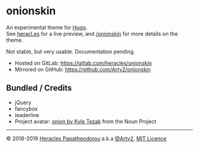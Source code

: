 # onionskin

An experimental theme for [Hugo](https://gohugo.io/).  
See [heracl.es](https://heracl.es) for a live preview, and [/onionskin](https://heracl.es/onionskin) for more details on the theme.

Not stable, but very usable. Documentation pending.

- Hosted on GitLab: https://gitlab.com/heracles/onionskin
- Mirrored on GitHub: https://github.com/Arty2/onionskin


## Bundled / Credits

- jQuery
- fancybox
- leaderline
- Project avatar: [onion by Kyle Tezak](https://thenounproject.com/term/onion/26154) from the Noun Project


***

© 2018-2019 [Heracles Papatheodorou](http://heracl.es) a.k.a [@Arty2](https://www.twitter.com/Arty2), [MIT Licence](LICENCE.txt)
